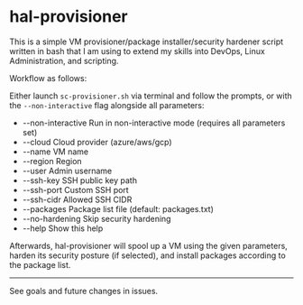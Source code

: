 # hal-provisioner

This is a simple VM provisioner/package installer/security hardener script written in bash that I am using to extend my skills into DevOps, Linux Administration, and scripting.

Workflow as follows:

Either launch `sc-provisioner.sh` via terminal and follow the prompts, or with the `--non-interactive` flag alongside all parameters:

* --non-interactive    Run in non-interactive mode (requires all parameters set)
* --cloud <provider>   Cloud provider (azure/aws/gcp)
* --name <vm-name>     VM name
* --region <region>    Region
* --user <username>    Admin username
* --ssh-key <path>     SSH public key path
* --ssh-port <port>    Custom SSH port
* --ssh-cidr <cidr>    Allowed SSH CIDR
* --packages <file>    Package list file (default: packages.txt)
* --no-hardening      Skip security hardening
* --help              Show this help

Afterwards, hal-provisioner will spool up a VM using the given parameters, harden its security posture (if selected), and install packages according to the package list.

---

See goals and future changes in issues.
